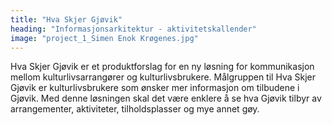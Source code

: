 ```yaml
---
title: "Hva Skjer Gjøvik"
heading: "Informasjonsarkitektur - aktivitetskallender"
image: "project_1_Simen Enok Krøgenes.jpg"
---
```


Hva Skjer Gjøvik er et produktforslag for en ny løsning for kommunikasjon mellom kulturlivsarrangører og kulturlivsbrukere. Målgruppen til Hva Skjer Gjøvik er kulturlivsbrukere som ønsker mer informasjon om tilbudene i Gjøvik. Med denne løsningen skal det være enklere å se hva Gjøvik tilbyr av arrangementer, aktiviteter, tilholdsplasser og mye annet gøy.
